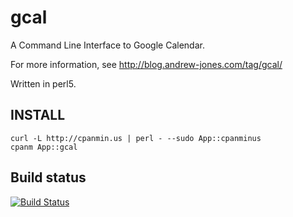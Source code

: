 gcal
====

A Command Line Interface to Google Calendar.

For more information, see http://blog.andrew-jones.com/tag/gcal/

Written in perl5.

INSTALL
-------

    curl -L http://cpanmin.us | perl - --sudo App::cpanminus
    cpanm App::gcal

Build status
------------

[![Build Status](https://secure.travis-ci.org/andrewrjones/gcal.png)](http://travis-ci.org/andrewrjones/gcal)
